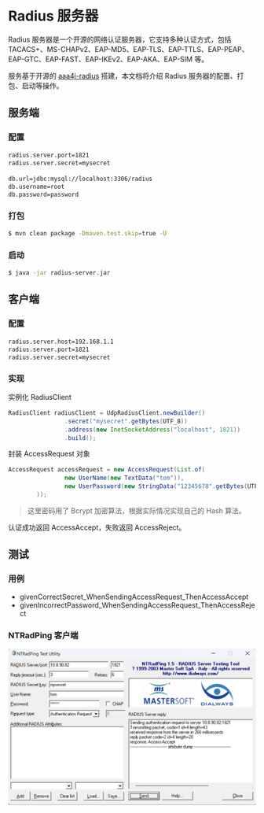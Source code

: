 # Radius 服务器

Radius 服务器是一个开源的网络认证服务器，它支持多种认证方式，包括 TACACS+、MS-CHAPv2、EAP-MD5、EAP-TLS、EAP-TTLS、EAP-PEAP、EAP-GTC、EAP-FAST、EAP-IKEv2、EAP-AKA、EAP-SIM 等。

服务基于开源的 [aaa4j-radius](https://github.com/aaa4j/aaa4j-radius) 搭建，本文档将介绍 Radius 服务器的配置、打包、启动等操作。

## 服务端

### 配置

```properties
radius.server.port=1821
radius.server.secret=mysecret

db.url=jdbc:mysql://localhost:3306/radius
db.username=root
db.password=password
```

### 打包

```sh
$ mvn clean package -Dmaven.test.skip=true -U
```

### 启动

```sh
$ java -jar radius-server.jar
```

## 客户端

### 配置

```properties
radius.server.host=192.168.1.1
radius.server.port=1821
radius.server.secret=mysecret
```

### 实现

实例化 RadiusClient

```java
RadiusClient radiusClient = UdpRadiusClient.newBuilder()
                .secret("mysecret".getBytes(UTF_8))
                .address(new InetSocketAddress("localhost", 1821))
                .build();
```

封装 AccessRequest 对象
```java
AccessRequest accessRequest = new AccessRequest(List.of(
                new UserName(new TextData("tom")),
                new UserPassword(new StringData("12345678".getBytes(UTF_8)))
        ));
```

> 这里密码用了 Bcrypt 加密算法，根据实际情况实现自己的 Hash 算法。

认证成功返回 AccessAccept，失败返回 AccessReject。

## 测试

### 用例

* givenCorrectSecret_WhenSendingAccessRequest_ThenAccessAccept
* givenIncorrectPassword_WhenSendingAccessRequest_ThenAccessReject

### NTRadPing 客户端

![](data/client.png)
